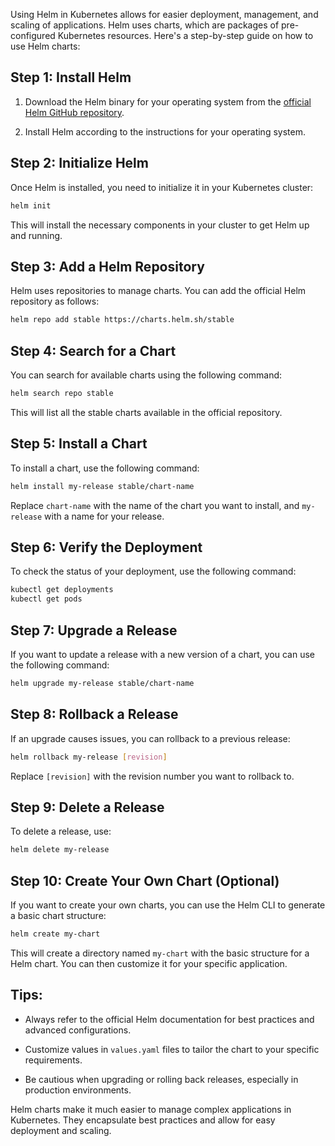 Using Helm in Kubernetes allows for easier deployment, management, and scaling of applications. Helm uses charts, which are packages of pre-configured Kubernetes resources. Here's a step-by-step guide on how to use Helm charts:

## Step 1: Install Helm

1. Download the Helm binary for your operating system from the [official Helm GitHub repository](https://github.com/helm/helm/releases).

2. Install Helm according to the instructions for your operating system.

## Step 2: Initialize Helm

Once Helm is installed, you need to initialize it in your Kubernetes cluster:

```bash
helm init
```

This will install the necessary components in your cluster to get Helm up and running.

## Step 3: Add a Helm Repository

Helm uses repositories to manage charts. You can add the official Helm repository as follows:

```bash
helm repo add stable https://charts.helm.sh/stable
```

## Step 4: Search for a Chart

You can search for available charts using the following command:

```bash
helm search repo stable
```

This will list all the stable charts available in the official repository.

## Step 5: Install a Chart

To install a chart, use the following command:

```bash
helm install my-release stable/chart-name
```

Replace `chart-name` with the name of the chart you want to install, and `my-release` with a name for your release.

## Step 6: Verify the Deployment

To check the status of your deployment, use the following command:

```bash
kubectl get deployments
kubectl get pods
```

## Step 7: Upgrade a Release

If you want to update a release with a new version of a chart, you can use the following command:

```bash
helm upgrade my-release stable/chart-name
```

## Step 8: Rollback a Release

If an upgrade causes issues, you can rollback to a previous release:

```bash
helm rollback my-release [revision]
```

Replace `[revision]` with the revision number you want to rollback to.

## Step 9: Delete a Release

To delete a release, use:

```bash
helm delete my-release
```

## Step 10: Create Your Own Chart (Optional)

If you want to create your own charts, you can use the Helm CLI to generate a basic chart structure:

```bash
helm create my-chart
```

This will create a directory named `my-chart` with the basic structure for a Helm chart. You can then customize it for your specific application.

## Tips:

- Always refer to the official Helm documentation for best practices and advanced configurations.

- Customize values in `values.yaml` files to tailor the chart to your specific requirements.

- Be cautious when upgrading or rolling back releases, especially in production environments.

Helm charts make it much easier to manage complex applications in Kubernetes. They encapsulate best practices and allow for easy deployment and scaling.
